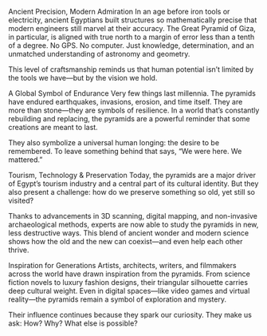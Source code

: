 <p>Ancient Precision, Modern Admiration
In an age before iron tools or electricity, ancient Egyptians built structures so mathematically precise that modern engineers still marvel at their accuracy. The Great Pyramid of Giza, in particular, is aligned with true north to a margin of error less than a tenth of a degree. No GPS. No computer. Just knowledge, determination, and an unmatched understanding of astronomy and geometry.</p>
<p>This level of craftsmanship reminds us that human potential isn’t limited by the tools we have—but by the vision we hold.</p>
<p>A Global Symbol of Endurance
Very few things last millennia. The pyramids have endured earthquakes, invasions, erosion, and time itself. They are more than stone—they are symbols of resilience. In a world that’s constantly rebuilding and replacing, the pyramids are a powerful reminder that some creations are meant to last.</p>
<p>They also symbolize a universal human longing: the desire to be remembered. To leave something behind that says, “We were here. We mattered.”</p>
<p>Tourism, Technology &amp; Preservation
Today, the pyramids are a major driver of Egypt’s tourism industry and a central part of its cultural identity. But they also present a challenge: how do we preserve something so old, yet still so visited?</p>
<p>Thanks to advancements in 3D scanning, digital mapping, and non-invasive archaeological methods, experts are now able to study the pyramids in new, less destructive ways. This blend of ancient wonder and modern science shows how the old and the new can coexist—and even help each other thrive.</p>
<p>Inspiration for Generations
Artists, architects, writers, and filmmakers across the world have drawn inspiration from the pyramids. From science fiction novels to luxury fashion designs, their triangular silhouette carries deep cultural weight. Even in digital spaces—like video games and virtual reality—the pyramids remain a symbol of exploration and mystery.</p>
<p>Their influence continues because they spark our curiosity. They make us ask: How? Why? What else is possible?</p>